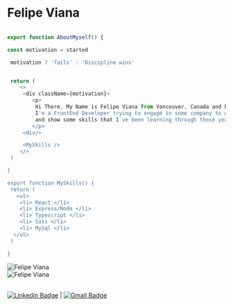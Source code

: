 


# Felipe Viana

``` javascript

export function AboutMyself() {

const motivation = started 

 motivation ? 'fails' : 'Discipline wins'


 return ( 
    <>
     <div className={motivation}> 
        <p>
         Hi There, My Name is Felipe Viana from Vancouver, Canada and born at SP, Brazil
         I'm a FrontEnd Developer trying to engage in some company to work          
         and show some skills that I`ve been learning through those years
        </p>
     <div/>

     <MySkills />
    </>
 )

}

export function MySkills() {
 return (
   <ul>
    <li> React </li>
    <li> Express/Node </li>
    <li> Typescript </li>
    <li> Sass </li>
    <li> MySql </li>
  </ul>
 )

}


```


 

![Felipe Viana](https://github-readme-stats.vercel.app/api?username=felipeact&show_icons=true&theme=radical)
</br>
![Felipe Viana](https://github-readme-stats.vercel.app/api/top-langs/?username=Felipeact&layout=compact&count_private=true&hide_border=true&theme=radical)

<br/>[![Linkedin Badge](https://img.shields.io/badge/-FelipeViana-blue?style=flat-square&logo=Linkedin&logoColor=white&link=https://www.linkedin.com/in/felipe-viana)](https://www.linkedin.com/in/felipe-viana) 
| 
[![Gmail Badge](https://img.shields.io/badge/-felipetiburcioviana@gmail.com-c14438?style=flat-square&logo=Gmail&logoColor=white&link=mailto:felipetiburciovia@gmail.com)](mailto:felipetiburcioviana@gmail.com)
